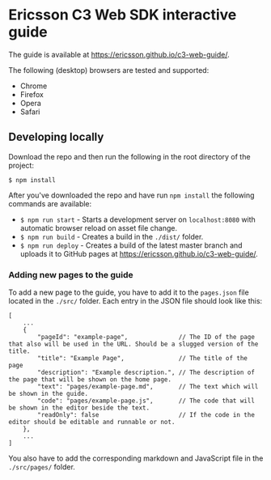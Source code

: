 # Ericsson C3 Web SDK interactive guide
The guide is available at https://ericsson.github.io/c3-web-guide/.

The following (desktop) browsers are tested and supported:
* Chrome
* Firefox
* Opera
* Safari

## Developing locally
Download the repo and then run the following in the root directory of the project:
```
$ npm install
```
After you've downloaded the repo and have run `npm install` the following commands are available:
* `$ npm run start` - Starts a development server on `localhost:8080` with automatic browser reload on asset file change.
* `$ npm run build` - Creates a build in the `./dist/` folder.
* `$ npm run deploy` - Creates a build of the latest master branch and uploads it to GitHub pages at https://ericsson.github.io/c3-web-guide/.

### Adding new pages to the guide
To add a new page to the guide, you have to add it to the `pages.json` file located in the `./src/` folder. Each entry in the JSON file should look like this:
```
[
    ...
    {
        "pageId": "example-page",              // The ID of the page that also will be used in the URL. Should be a slugged version of the title.
        "title": "Example Page",               // The title of the page
        "description": "Example description.", // The description of the page that will be shown on the home page.
        "text": "pages/example-page.md",       // The text which will be shown in the guide.
        "code": "pages/example-page.js",       // The code that will be shown in the editor beside the text.
        "readOnly": false                      // If the code in the editor should be editable and runnable or not.
    },
    ...
]
```
You also have to add the corresponding markdown and JavaScript file in the `./src/pages/` folder.
